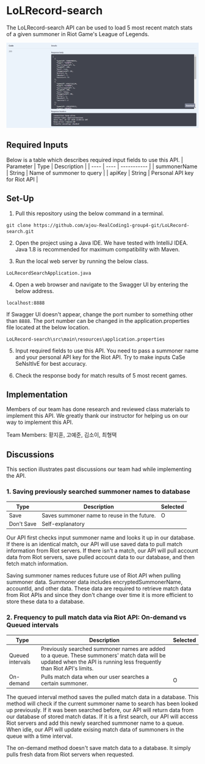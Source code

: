 # LoLRecord-search
The LoLRecord-search API can be used to load 5 most recent match stats of a given summoner in Riot Game's League of Legends.

![Example Result Image](/result-img2.png)

## Required Inputs

Below is a table which describes required input fields to use this API.
| Parameter | Type | Description |
| ---- | ---- | ----------- |
| summonerName | String | Name of summoner to query |
| apiKey | String | Personal API key for Riot API |

## Set-Up

1. Pull this repository using the below command in a terminal.
```
git clone https://github.com/ajou-RealCoding1-group4-git/LoLRecord-search.git
```

2. Open the project using a Java IDE. We have tested with IntelliJ IDEA. Java 1.8 is recommended for maximum compatibility with Maven.

3. Run the local web server by running the below class.
```
LoLRecordSearchApplication.java
```

4. Open a web browser and navigate to the Swagger UI by entering the below address.
```
localhost:8888
```
If Swagger UI doesn't appear, change the port number to something other than `8888`. The port number can be changed in the application.properties file located at the below location.
```
LoLRecord-search\src\main\resources\application.properties
```

5. Input required fields to use this API.
You need to pass a summoner name and your personal API key for the Riot API.
Try to make inputs CaSe SeNsItIvE for best accuracy.

6. Check the response body for match results of 5 most recent games.

## Implementation

Members of our team has done research and reviewed class materials to implement this API. We greatly thank our instructor for helping us on our way to implement this API.

Team Members: 황지훈, 고예준, 김소이, 최형택

## Discussions

This section illustrates past discussions our team had while implementing the API.

### 1. Saving previously searched summoner names to database
| Type | Description | Selected |
| - | - | - |
| Save | Saves summoner name to reuse in the future. | O |
| Don't Save | Self-explanatory |  |

Our API first checks input summoner name and looks it up in our database. If there is an identical match, our API will use saved data to pull match information from Riot servers. If there isn't a match, our API will pull account data from Riot servers, save pulled account data to our database, and then fetch match information.

Saving summoner names reduces future use of Riot API when pulling summoner data. Summoner data includes encryptedSummonerName, accountId, and other data. These data are required to retrieve match data from Riot APIs and since they don't change over time it is more efficient to store these data to a database. 

### 2. Frequency to pull match data via Riot API: On-demand vs Queued intervals

| Type | Description | Selected |
| ---- | ----------- | -------- |
| Queued intervals | Previously searched summoner names are added to a queue. These summoners' match data will be updated when the API is running less frequently than Riot API's limits. |   |
| On-demand | Pulls match data when our user searches a certain summoner. | O |


The queued interval method saves the pulled match data in a database. This method will check if the current summoner name to search has been looked up previously. If it was been searched before, our API will return data from our database of stored match datas. If it is a first search, our API will access Riot servers and add this newly searched summoner name to a queue. When idle, our API will update exising match data of summoners in the queue with a time interval.

The on-demand method doesn't save match data to a database. It simply pulls fresh data from Riot servers when requested.
